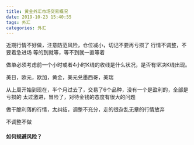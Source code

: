 ```yaml
---
title: 黄金外汇市场交易概况
date: 2019-10-23 15:40:55
tags: 外汇
categories: 外汇
---
```


近期行情不好做，注意防范风险，仓位减小，切记不要再亏损了
行情不调整，不要着急进场
等的到就等，等不到就一直等着


做单必须考虑前一个小时或者4小时K线的收线是什么状况，是否有坚决K线出现。

美日，欧元，欧加，黄金，美元兑墨西哥，美瑞

从上周开始到现在，半个月过去了，交易了6个品种，没有一个是盈利的，全部是亏损的
太过激进，冒险了，对待金钱的态度有很大的问题

做干脆利落的行情，太纠结，调整不充分，走的很杂乱无章的行情放弃

不调整不做


#### 如何规避风险？
